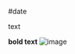 
#date

text

**bold text**
![image](https://user-images.githubusercontent.com/24506752/157665440-cce3507e-863a-43c2-88b1-89a85545fd02.png)
